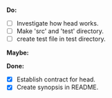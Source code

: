 **Do:**
- [ ] Investigate how head works.
- [ ] Make 'src' and 'test' directory.
- [ ] create test file in test directory.

**Maybe:**

**Done:**
- [x] Establish contract for head.
- [x] Create synopsis in README.